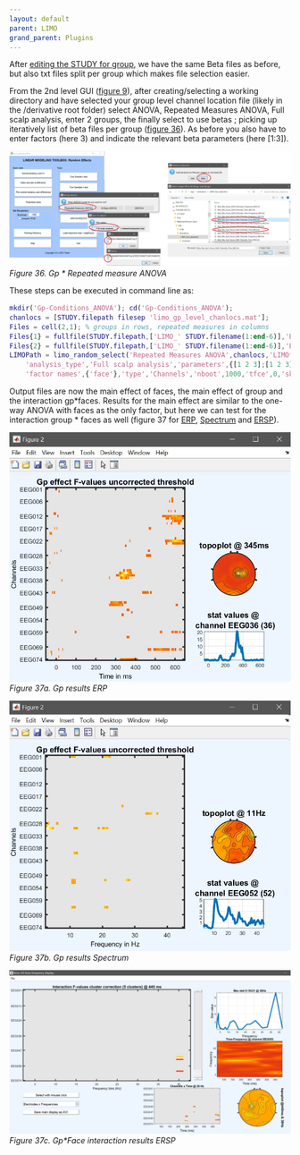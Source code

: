 ```yaml
---
layout: default
parent: LIMO
grand_parent: Plugins
---
```

After [editing the STUDY for group](https://raw.githubusercontent.com/LIMO-EEG-Toolbox/limo_meeg/wiki/Between-Subjects-Categorical-Designs), we have the same Beta files as before, but also txt files split per group which makes file selection easier.  

From the 2nd level GUI ([figure 9](https://raw.githubusercontent.com/LIMO-EEG-Toolbox/limo_meeg/master/resources/images/9.jpg)), after creating/selecting a working directory and have selected your group level channel location file (likely in the /derivative root folder) select ANOVA, Repeated Measures ANOVA, Full scalp analysis, enter 2 groups, the finally select to use betas ; picking up iteratively list of beta files per group ([figure 36](https://raw.githubusercontent.com/LIMO-EEG-Toolbox/limo_meeg/master/resources/images/36.jpg)). As before you also have to enter factors (here 3) and indicate the relevant beta parameters (here [1:3]). 

![Figure 36. Gp * Repeated measure ANOVA](https://raw.githubusercontent.com/LIMO-EEG-Toolbox/limo_meeg/master/resources/images/36.jpg) 
_Figure 36. Gp * Repeated measure ANOVA_

These steps can be executed in command line as:  
```matlab
mkdir('Gp-Conditions_ANOVA'); cd('Gp-Conditions_ANOVA');
chanlocs = [STUDY.filepath filesep 'limo_gp_level_chanlocs.mat'];
Files = cell(2,1); % groups in rows, repeated measures in columns  
Files{1} = fullfile(STUDY.filepath,['LIMO_' STUDY.filename(1:end-6)],'Beta_files_Gp1_ANOVA_Faces_GLM_Channels_Time_WLS.txt');  
Files{2} = fullfile(STUDY.filepath,['LIMO_' STUDY.filename(1:end-6)],'Beta_files_Gp2_ANOVA_Faces_GLM_Channels_Time_WLS.txt');  
LIMOPath = limo_random_select('Repeated Measures ANOVA',chanlocs,'LIMOfiles',Files,...  
    'analysis_type','Full scalp analysis','parameters',{[1 2 3];[1 2 3]},...
    'factor names',{'face'},'type','Channels','nboot',1000,'tfce',0,'skip design check','yes');
```

Output files are now the main effect of faces, the main effect of group and the interaction gp*faces. Results for the main effect are similar to the one-way ANOVA with faces as the only factor, but here we can test for the interaction group * faces as well (figure 37 for [ERP](https://raw.githubusercontent.com/LIMO-EEG-Toolbox/limo_meeg/master/resources/images/37a.jpg), [Spectrum](https://raw.githubusercontent.com/LIMO-EEG-Toolbox/limo_meeg/master/resources/images/37b.jpg) and [ERSP](https://raw.githubusercontent.com/LIMO-EEG-Toolbox/limo_meeg/master/resources/images/37c.jpg)). 

![Figure 37a. Gp results ERP](https://raw.githubusercontent.com/LIMO-EEG-Toolbox/limo_meeg/master/resources/images/37a.jpg)   
_Figure 37a. Gp results ERP_  

![Figure 37b. Gp results Spectrum](https://raw.githubusercontent.com/LIMO-EEG-Toolbox/limo_meeg/master/resources/images/37b.jpg)   
_Figure 37b. Gp results Spectrum_  

![Figure 37c. Gp*Face interaction results ERSP](https://raw.githubusercontent.com/LIMO-EEG-Toolbox/limo_meeg/master/resources/images/37c.jpg)  
_Figure 37c. Gp*Face interaction results ERSP_  



